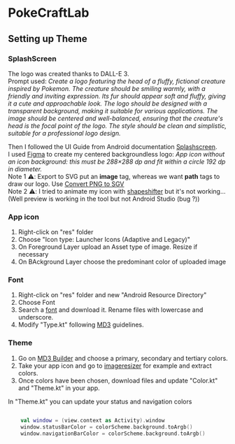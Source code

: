 # PokeCraftLab

## Setting up Theme

### SplashScreen

The logo was created thanks to DALL-E 3.<br/>
Prompt used: *Create a logo featuring the head of a fluffy, fictional creature inspired by Pokemon. The creature should be smiling warmly, with a friendly and inviting expression. Its fur should appear soft and fluffy, giving it a cute and approachable look. The logo should be designed with a transparent background, making it suitable for various applications. The image should be centered and well-balanced, ensuring that the creature's head is the focal point of the logo. The style should be clean and simplistic, suitable for a professional logo design.*

Then I followed the UI Guide from Android documentation [Splashscreen](https://developer.android.com/develop/ui/views/launch/splash-screen).<br/>
I used [Figma](https://www.figma.com/) to create my centered backgroundless logo: *App icon without an icon background: this must be 288×288 dp and fit within a circle 192 dp in diameter.*<br/>
Note 1 :warning:: Export to SVG put an **image** tag, whereas we want **path** tags to draw our logo. Use [Convert PNG to SGV](https://png2svg.com/)<br/>
Note 2 :warning:: I tried to animate my icon with [shapeshifter](https://shapeshifter.design/) but it's not working... (Well preview is working in the tool but not Android Studio (bug ?))

### App icon

1. Right-click on "res" folder
2. Choose "Icon type: Launcher Icons (Adaptive and Legacy)"
3. On Foreground Layer upload an Asset type of image. Resize if necessary
4. On BAckground Layer choose the predominant color of uploaded image 

### Font

1. Right-click on "res" folder and new "Android Resource Directory"
2. Choose Font
3. Search a [font](https://fonts.google.com/) and download it. Rename files with lowercase and underscore.
4. Modify "Type.kt" following [MD3](https://m3.material.io/styles/typography/overview) guidelines.

### Theme

1. Go on [MD3 Builder](https://m3.material.io/theme-builder#/custom) and choose a primary, secondary and tertiary colors.
2. Take your app icon and go to [imageresizer](https://imageresizer.com/color-picker) for example and extract colors.
3. Once colors have been chosen, download files and update "Color.kt" and "Theme.kt" in your app.

In "Theme.kt" you can update your status and navigation colors

```kotlin

    val window = (view.context as Activity).window
    window.statusBarColor = colorScheme.background.toArgb()
    window.navigationBarColor = colorScheme.background.toArgb()

```